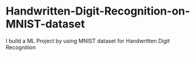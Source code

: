 # Handwritten-Digit-Recognition-on-MNIST-dataset
I build a ML Project  by using MNIST dataset for Handwritten Digit Recognition
